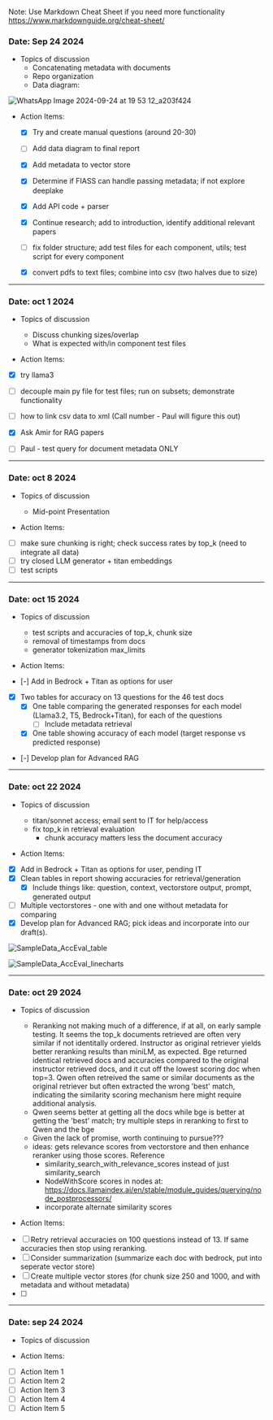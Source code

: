 Note: Use Markdown Cheat Sheet if you need more functionality
https://www.markdownguide.org/cheat-sheet/
### Date: Sep 24 2024 
- Topics of discussion
    - Concatenating metadata with documents
    - Repo organization
    - Data diagram:

![WhatsApp Image 2024-09-24 at 19 53 12_a203f424](https://github.com/user-attachments/assets/7868fbcc-1f64-4a4b-b408-81b515e24889)


- Action Items:
    * [x] Try and create manual questions (around 20-30)
    * [ ] Add data diagram to final report
    * [x] Add metadata to vector store
    * [x] Determine if FIASS can handle passing metadata; if not explore deeplake
    * [x] Add API code + parser
    * [x] Continue research; add to introduction, identify additional relevant papers
    * [ ] fix folder structure; add test files for each component, utils; test script for every component
    * [x] convert pdfs to text files; combine into csv (two halves due to size)


---
### Date: oct 1 2024 
- Topics of discussion
    - Discuss chunking sizes/overlap
    - What is expected with/in component test files

- Action Items:
* [x] try llama3
* [ ] decouple main py file for test files; run on subsets; demonstrate functionality
* [ ] how to link csv data to xml (Call number - Paul will figure this out)
* [x] Ask Amir for RAG papers
* [ ] Paul - test query for document metadata ONLY



---
### Date: oct 8 2024 
- Topics of discussion
    - Mid-point Presentation

- Action Items:
* [ ] make sure chunking is right; check success rates by top_k (need to integrate all data)
* [ ] try closed LLM generator + titan embeddings
* [ ] test scripts

---
### Date: oct 15 2024 
- Topics of discussion
    - test scripts and accuracies of top_k, chunk size
    - removal of timestamps from docs
    - generator tokenization max_limits

- Action Items:
* [-] Add in Bedrock + Titan as options for user
* [x] Two tables for accuracy on 13 questions for the 46 test docs
    * [x] One table comparing the generated responses for each model (Llama3.2, T5, Bedrock+Titan), for each of the questions
        * [ ] Include metadata retrieval
    * [x] One table showing accuracy of each model (target response vs predicted response)
* [-] Develop plan for Advanced RAG


---
### Date: oct 22 2024 
- Topics of discussion
    - titan/sonnet access; email sent to IT for help/access
    - fix top_k in retrieval evaluation
        - chunk accuracy matters less the document accuracy

- Action Items:
* [x] Add in Bedrock + Titan as options for user, pending IT
* [x] Clean tables in report showing accuracies for retrieval/generation
    * [x] Include things like: question, context, vectorstore output, prompt, generated output
* [ ] Multiple vectorstores - one with and one without metadata for comparing
* [x] Develop plan for Advanced RAG; pick ideas and incorporate into our draft(s).

![SampleData_AccEval_table](https://github.com/user-attachments/assets/5a92c996-5edf-486c-92b5-74b9a0603c0d)

![SampleData_AccEval_linecharts](https://github.com/user-attachments/assets/c35b960e-cf49-4a51-8dfe-a83628e8c79c)



---
### Date: oct 29 2024 
- Topics of discussion
    - Reranking not making much of a difference, if at all, on early sample testing. It seems the top_k documents retrieved are often very similar if not identitally ordered. Instructor as original retriever yields better reranking results than miniLM, as expected. Bge returned identical retrieved docs and accuracies compared to the original instructor retrieved docs, and it cut off the lowest scoring doc when top=3. Qwen often retreived the same or similar documents as the original retriever but often extracted the wrong 'best' match, indicating the similarity scoring mechanism here might require additional analysis.
    - Qwen seems better at getting all the docs while bge is better at getting the 'best' match; try multiple steps in reranking to first to Qwen and the bge
    - Given the lack of promise, worth continuing to pursue???
    - ideas: gets relevance scores from vectorstore and then enhance reranker using those scores. Reference
        - similarity_search_with_relevance_scores instead of just similarity_search
        - NodeWithScore scores in nodes at:                       https://docs.llamaindex.ai/en/stable/module_guides/querying/node_postprocessors/
        - incorporate alternate similarity scores

- Action Items:
* [ ] Retry retrieval accuracies on 100 questions instead of 13. If same accuracies then stop using reranking.
* [ ] Consider summarization (summarize each doc with bedrock, put into seperate vector store)
* [ ] Create multiple vector stores (for chunk size 250 and 1000, and with metadata and without metadata)
* [ ] 























---
### Date: sep 24 2024 
- Topics of discussion




- Action Items:
* [ ] Action Item 1
* [ ] Action Item 2
* [ ] Action Item 3
* [ ] Action Item 4
* [ ] Action Item 5
